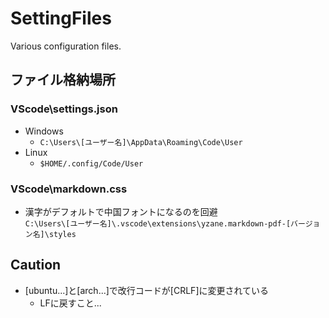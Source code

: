 # SettingFiles
 Various configuration files.

## ファイル格納場所
### VScode\settings.json
  - Windows
    - `C:\Users\[ユーザー名]\AppData\Roaming\Code\User`
  - Linux
    - `$HOME/.config/Code/User`

### VScode\markdown.css
  - 漢字がデフォルトで中国フォントになるのを回避  
`C:\Users\[ユーザー名]\.vscode\extensions\yzane.markdown-pdf-[バージョン名]\styles`

## Caution
  - [ubuntu...]と[arch...]で改行コードが[CRLF]に変更されている
    - LFに戻すこと...